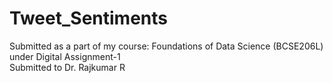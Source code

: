 # Tweet_Sentiments
Submitted as a part of my course: Foundations of Data Science (BCSE206L) under Digital Assignment-1 </br>
Submitted to Dr. Rajkumar R
